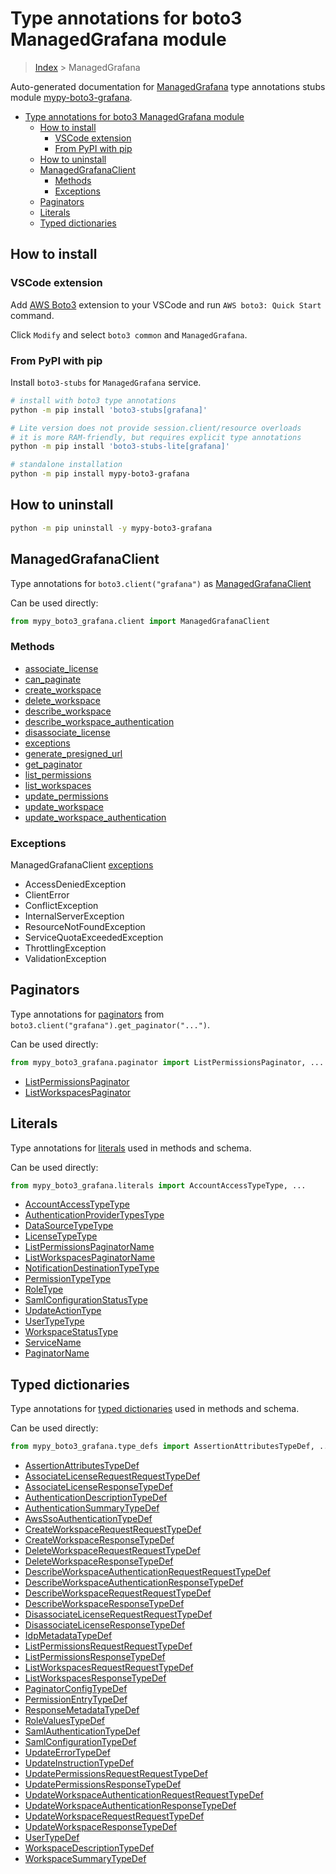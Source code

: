 <a id="type-annotations-for-boto3-managedgrafana-module"></a>

# Type annotations for boto3 ManagedGrafana module

> [Index](..) > ManagedGrafana

Auto-generated documentation for
[ManagedGrafana](https://boto3.amazonaws.com/v1/documentation/api/latest/reference/services/grafana.html#ManagedGrafana)
type annotations stubs module
[mypy-boto3-grafana](https://pypi.org/project/mypy-boto3-grafana/).

- [Type annotations for boto3 ManagedGrafana module](#type-annotations-for-boto3-managedgrafana-module)
  - [How to install](#how-to-install)
    - [VSCode extension](#vscode-extension)
    - [From PyPI with pip](#from-pypi-with-pip)
  - [How to uninstall](#how-to-uninstall)
  - [ManagedGrafanaClient](#managedgrafanaclient)
    - [Methods](#methods)
    - [Exceptions](#exceptions)
  - [Paginators](#paginators)
  - [Literals](#literals)
  - [Typed dictionaries](#typed-dictionaries)

<a id="how-to-install"></a>

## How to install

<a id="vscode-extension"></a>

### VSCode extension

Add
[AWS Boto3](https://marketplace.visualstudio.com/items?itemName=Boto3typed.boto3-ide)
extension to your VSCode and run `AWS boto3: Quick Start` command.

Click `Modify` and select `boto3 common` and `ManagedGrafana`.

<a id="from-pypi-with-pip"></a>

### From PyPI with pip

Install `boto3-stubs` for `ManagedGrafana` service.

```bash
# install with boto3 type annotations
python -m pip install 'boto3-stubs[grafana]'

# Lite version does not provide session.client/resource overloads
# it is more RAM-friendly, but requires explicit type annotations
python -m pip install 'boto3-stubs-lite[grafana]'

# standalone installation
python -m pip install mypy-boto3-grafana
```

<a id="how-to-uninstall"></a>

## How to uninstall

```bash
python -m pip uninstall -y mypy-boto3-grafana
```

<a id="managedgrafanaclient"></a>

## ManagedGrafanaClient

Type annotations for `boto3.client("grafana")` as
[ManagedGrafanaClient](./client.md)

Can be used directly:

```python
from mypy_boto3_grafana.client import ManagedGrafanaClient
```

<a id="methods"></a>

### Methods

- [associate_license](./client.md#associate_license)
- [can_paginate](./client.md#can_paginate)
- [create_workspace](./client.md#create_workspace)
- [delete_workspace](./client.md#delete_workspace)
- [describe_workspace](./client.md#describe_workspace)
- [describe_workspace_authentication](./client.md#describe_workspace_authentication)
- [disassociate_license](./client.md#disassociate_license)
- [exceptions](./client.md#exceptions)
- [generate_presigned_url](./client.md#generate_presigned_url)
- [get_paginator](./client.md#get_paginator)
- [list_permissions](./client.md#list_permissions)
- [list_workspaces](./client.md#list_workspaces)
- [update_permissions](./client.md#update_permissions)
- [update_workspace](./client.md#update_workspace)
- [update_workspace_authentication](./client.md#update_workspace_authentication)

<a id="exceptions"></a>

### Exceptions

ManagedGrafanaClient [exceptions](./client.md#exceptions)

- AccessDeniedException
- ClientError
- ConflictException
- InternalServerException
- ResourceNotFoundException
- ServiceQuotaExceededException
- ThrottlingException
- ValidationException

<a id="paginators"></a>

## Paginators

Type annotations for [paginators](./paginators.md) from
`boto3.client("grafana").get_paginator("...")`.

Can be used directly:

```python
from mypy_boto3_grafana.paginator import ListPermissionsPaginator, ...
```

- [ListPermissionsPaginator](./paginators.md#listpermissionspaginator)
- [ListWorkspacesPaginator](./paginators.md#listworkspacespaginator)

<a id="literals"></a>

## Literals

Type annotations for [literals](./literals.md) used in methods and schema.

Can be used directly:

```python
from mypy_boto3_grafana.literals import AccountAccessTypeType, ...
```

- [AccountAccessTypeType](./literals.md#accountaccesstypetype)
- [AuthenticationProviderTypesType](./literals.md#authenticationprovidertypestype)
- [DataSourceTypeType](./literals.md#datasourcetypetype)
- [LicenseTypeType](./literals.md#licensetypetype)
- [ListPermissionsPaginatorName](./literals.md#listpermissionspaginatorname)
- [ListWorkspacesPaginatorName](./literals.md#listworkspacespaginatorname)
- [NotificationDestinationTypeType](./literals.md#notificationdestinationtypetype)
- [PermissionTypeType](./literals.md#permissiontypetype)
- [RoleType](./literals.md#roletype)
- [SamlConfigurationStatusType](./literals.md#samlconfigurationstatustype)
- [UpdateActionType](./literals.md#updateactiontype)
- [UserTypeType](./literals.md#usertypetype)
- [WorkspaceStatusType](./literals.md#workspacestatustype)
- [ServiceName](./literals.md#servicename)
- [PaginatorName](./literals.md#paginatorname)

<a id="typed-dictionaries"></a>

## Typed dictionaries

Type annotations for [typed dictionaries](./type_defs.md) used in methods and
schema.

Can be used directly:

```python
from mypy_boto3_grafana.type_defs import AssertionAttributesTypeDef, ...
```

- [AssertionAttributesTypeDef](./type_defs.md#assertionattributestypedef)
- [AssociateLicenseRequestRequestTypeDef](./type_defs.md#associatelicenserequestrequesttypedef)
- [AssociateLicenseResponseTypeDef](./type_defs.md#associatelicenseresponsetypedef)
- [AuthenticationDescriptionTypeDef](./type_defs.md#authenticationdescriptiontypedef)
- [AuthenticationSummaryTypeDef](./type_defs.md#authenticationsummarytypedef)
- [AwsSsoAuthenticationTypeDef](./type_defs.md#awsssoauthenticationtypedef)
- [CreateWorkspaceRequestRequestTypeDef](./type_defs.md#createworkspacerequestrequesttypedef)
- [CreateWorkspaceResponseTypeDef](./type_defs.md#createworkspaceresponsetypedef)
- [DeleteWorkspaceRequestRequestTypeDef](./type_defs.md#deleteworkspacerequestrequesttypedef)
- [DeleteWorkspaceResponseTypeDef](./type_defs.md#deleteworkspaceresponsetypedef)
- [DescribeWorkspaceAuthenticationRequestRequestTypeDef](./type_defs.md#describeworkspaceauthenticationrequestrequesttypedef)
- [DescribeWorkspaceAuthenticationResponseTypeDef](./type_defs.md#describeworkspaceauthenticationresponsetypedef)
- [DescribeWorkspaceRequestRequestTypeDef](./type_defs.md#describeworkspacerequestrequesttypedef)
- [DescribeWorkspaceResponseTypeDef](./type_defs.md#describeworkspaceresponsetypedef)
- [DisassociateLicenseRequestRequestTypeDef](./type_defs.md#disassociatelicenserequestrequesttypedef)
- [DisassociateLicenseResponseTypeDef](./type_defs.md#disassociatelicenseresponsetypedef)
- [IdpMetadataTypeDef](./type_defs.md#idpmetadatatypedef)
- [ListPermissionsRequestRequestTypeDef](./type_defs.md#listpermissionsrequestrequesttypedef)
- [ListPermissionsResponseTypeDef](./type_defs.md#listpermissionsresponsetypedef)
- [ListWorkspacesRequestRequestTypeDef](./type_defs.md#listworkspacesrequestrequesttypedef)
- [ListWorkspacesResponseTypeDef](./type_defs.md#listworkspacesresponsetypedef)
- [PaginatorConfigTypeDef](./type_defs.md#paginatorconfigtypedef)
- [PermissionEntryTypeDef](./type_defs.md#permissionentrytypedef)
- [ResponseMetadataTypeDef](./type_defs.md#responsemetadatatypedef)
- [RoleValuesTypeDef](./type_defs.md#rolevaluestypedef)
- [SamlAuthenticationTypeDef](./type_defs.md#samlauthenticationtypedef)
- [SamlConfigurationTypeDef](./type_defs.md#samlconfigurationtypedef)
- [UpdateErrorTypeDef](./type_defs.md#updateerrortypedef)
- [UpdateInstructionTypeDef](./type_defs.md#updateinstructiontypedef)
- [UpdatePermissionsRequestRequestTypeDef](./type_defs.md#updatepermissionsrequestrequesttypedef)
- [UpdatePermissionsResponseTypeDef](./type_defs.md#updatepermissionsresponsetypedef)
- [UpdateWorkspaceAuthenticationRequestRequestTypeDef](./type_defs.md#updateworkspaceauthenticationrequestrequesttypedef)
- [UpdateWorkspaceAuthenticationResponseTypeDef](./type_defs.md#updateworkspaceauthenticationresponsetypedef)
- [UpdateWorkspaceRequestRequestTypeDef](./type_defs.md#updateworkspacerequestrequesttypedef)
- [UpdateWorkspaceResponseTypeDef](./type_defs.md#updateworkspaceresponsetypedef)
- [UserTypeDef](./type_defs.md#usertypedef)
- [WorkspaceDescriptionTypeDef](./type_defs.md#workspacedescriptiontypedef)
- [WorkspaceSummaryTypeDef](./type_defs.md#workspacesummarytypedef)
